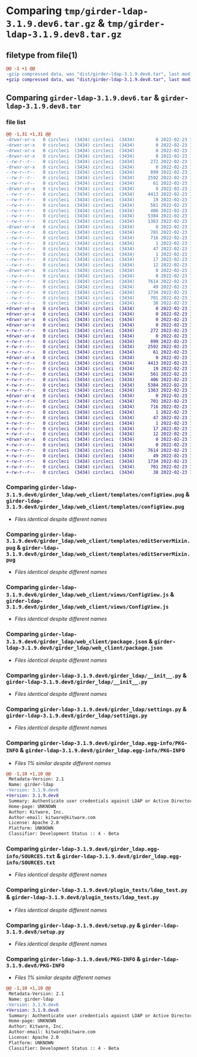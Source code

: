 # Comparing `tmp/girder-ldap-3.1.9.dev6.tar.gz` & `tmp/girder-ldap-3.1.9.dev8.tar.gz`

## filetype from file(1)

```diff
@@ -1 +1 @@
-gzip compressed data, was "dist/girder-ldap-3.1.9.dev6.tar", last modified: Wed Feb 23 16:09:55 2022, max compression
+gzip compressed data, was "dist/girder-ldap-3.1.9.dev8.tar", last modified: Wed Feb 23 17:41:55 2022, max compression
```

## Comparing `girder-ldap-3.1.9.dev6.tar` & `girder-ldap-3.1.9.dev8.tar`

### file list

```diff
@@ -1,31 +1,31 @@
-drwxr-xr-x   0 circleci  (3434) circleci  (3434)        0 2022-02-23 16:09:55.000000 girder-ldap-3.1.9.dev6/
-drwxr-xr-x   0 circleci  (3434) circleci  (3434)        0 2022-02-23 16:09:55.000000 girder-ldap-3.1.9.dev6/girder_ldap/
-drwxr-xr-x   0 circleci  (3434) circleci  (3434)        0 2022-02-23 16:09:55.000000 girder-ldap-3.1.9.dev6/girder_ldap/web_client/
-drwxr-xr-x   0 circleci  (3434) circleci  (3434)        0 2022-02-23 16:09:55.000000 girder-ldap-3.1.9.dev6/girder_ldap/web_client/stylesheets/
--rw-r--r--   0 circleci  (3434) circleci  (3434)      272 2022-02-23 16:09:15.000000 girder-ldap-3.1.9.dev6/girder_ldap/web_client/stylesheets/configView.styl
-drwxr-xr-x   0 circleci  (3434) circleci  (3434)        0 2022-02-23 16:09:55.000000 girder-ldap-3.1.9.dev6/girder_ldap/web_client/templates/
--rw-r--r--   0 circleci  (3434) circleci  (3434)      899 2022-02-23 16:09:15.000000 girder-ldap-3.1.9.dev6/girder_ldap/web_client/templates/configView.pug
--rw-r--r--   0 circleci  (3434) circleci  (3434)     2592 2022-02-23 16:09:15.000000 girder-ldap-3.1.9.dev6/girder_ldap/web_client/templates/editServerMixin.pug
--rw-r--r--   0 circleci  (3434) circleci  (3434)       61 2022-02-23 16:09:15.000000 girder-ldap-3.1.9.dev6/girder_ldap/web_client/templates/newServerTemplate.pug
-drwxr-xr-x   0 circleci  (3434) circleci  (3434)        0 2022-02-23 16:09:55.000000 girder-ldap-3.1.9.dev6/girder_ldap/web_client/views/
--rw-r--r--   0 circleci  (3434) circleci  (3434)     4413 2022-02-23 16:09:15.000000 girder-ldap-3.1.9.dev6/girder_ldap/web_client/views/ConfigView.js
--rw-r--r--   0 circleci  (3434) circleci  (3434)       19 2022-02-23 16:09:15.000000 girder-ldap-3.1.9.dev6/girder_ldap/web_client/main.js
--rw-r--r--   0 circleci  (3434) circleci  (3434)      561 2022-02-23 16:09:15.000000 girder-ldap-3.1.9.dev6/girder_ldap/web_client/package.json
--rw-r--r--   0 circleci  (3434) circleci  (3434)      406 2022-02-23 16:09:15.000000 girder-ldap-3.1.9.dev6/girder_ldap/web_client/routes.js
--rw-r--r--   0 circleci  (3434) circleci  (3434)     5384 2022-02-23 16:09:15.000000 girder-ldap-3.1.9.dev6/girder_ldap/__init__.py
--rw-r--r--   0 circleci  (3434) circleci  (3434)     1363 2022-02-23 16:09:15.000000 girder-ldap-3.1.9.dev6/girder_ldap/settings.py
-drwxr-xr-x   0 circleci  (3434) circleci  (3434)        0 2022-02-23 16:09:55.000000 girder-ldap-3.1.9.dev6/girder_ldap.egg-info/
--rw-r--r--   0 circleci  (3434) circleci  (3434)      701 2022-02-23 16:09:55.000000 girder-ldap-3.1.9.dev6/girder_ldap.egg-info/PKG-INFO
--rw-r--r--   0 circleci  (3434) circleci  (3434)      716 2022-02-23 16:09:55.000000 girder-ldap-3.1.9.dev6/girder_ldap.egg-info/SOURCES.txt
--rw-r--r--   0 circleci  (3434) circleci  (3434)        1 2022-02-23 16:09:55.000000 girder-ldap-3.1.9.dev6/girder_ldap.egg-info/dependency_links.txt
--rw-r--r--   0 circleci  (3434) circleci  (3434)       47 2022-02-23 16:09:55.000000 girder-ldap-3.1.9.dev6/girder_ldap.egg-info/entry_points.txt
--rw-r--r--   0 circleci  (3434) circleci  (3434)        1 2022-02-23 16:09:55.000000 girder-ldap-3.1.9.dev6/girder_ldap.egg-info/not-zip-safe
--rw-r--r--   0 circleci  (3434) circleci  (3434)       17 2022-02-23 16:09:55.000000 girder-ldap-3.1.9.dev6/girder_ldap.egg-info/requires.txt
--rw-r--r--   0 circleci  (3434) circleci  (3434)       12 2022-02-23 16:09:55.000000 girder-ldap-3.1.9.dev6/girder_ldap.egg-info/top_level.txt
-drwxr-xr-x   0 circleci  (3434) circleci  (3434)        0 2022-02-23 16:09:55.000000 girder-ldap-3.1.9.dev6/plugin_tests/
--rw-r--r--   0 circleci  (3434) circleci  (3434)        0 2022-02-23 16:09:15.000000 girder-ldap-3.1.9.dev6/plugin_tests/__init__.py
--rw-r--r--   0 circleci  (3434) circleci  (3434)     7614 2022-02-23 16:09:15.000000 girder-ldap-3.1.9.dev6/plugin_tests/ldap_test.py
--rw-r--r--   0 circleci  (3434) circleci  (3434)       49 2022-02-23 16:09:15.000000 girder-ldap-3.1.9.dev6/plugin.cmake
--rw-r--r--   0 circleci  (3434) circleci  (3434)     1734 2022-02-23 16:09:15.000000 girder-ldap-3.1.9.dev6/setup.py
--rw-r--r--   0 circleci  (3434) circleci  (3434)      701 2022-02-23 16:09:55.000000 girder-ldap-3.1.9.dev6/PKG-INFO
--rw-r--r--   0 circleci  (3434) circleci  (3434)       38 2022-02-23 16:09:55.000000 girder-ldap-3.1.9.dev6/setup.cfg
+drwxr-xr-x   0 circleci  (3434) circleci  (3434)        0 2022-02-23 17:41:55.000000 girder-ldap-3.1.9.dev8/
+drwxr-xr-x   0 circleci  (3434) circleci  (3434)        0 2022-02-23 17:41:55.000000 girder-ldap-3.1.9.dev8/girder_ldap/
+drwxr-xr-x   0 circleci  (3434) circleci  (3434)        0 2022-02-23 17:41:55.000000 girder-ldap-3.1.9.dev8/girder_ldap/web_client/
+drwxr-xr-x   0 circleci  (3434) circleci  (3434)        0 2022-02-23 17:41:55.000000 girder-ldap-3.1.9.dev8/girder_ldap/web_client/stylesheets/
+-rw-r--r--   0 circleci  (3434) circleci  (3434)      272 2022-02-23 17:41:16.000000 girder-ldap-3.1.9.dev8/girder_ldap/web_client/stylesheets/configView.styl
+drwxr-xr-x   0 circleci  (3434) circleci  (3434)        0 2022-02-23 17:41:55.000000 girder-ldap-3.1.9.dev8/girder_ldap/web_client/templates/
+-rw-r--r--   0 circleci  (3434) circleci  (3434)      899 2022-02-23 17:41:16.000000 girder-ldap-3.1.9.dev8/girder_ldap/web_client/templates/configView.pug
+-rw-r--r--   0 circleci  (3434) circleci  (3434)     2592 2022-02-23 17:41:16.000000 girder-ldap-3.1.9.dev8/girder_ldap/web_client/templates/editServerMixin.pug
+-rw-r--r--   0 circleci  (3434) circleci  (3434)       61 2022-02-23 17:41:16.000000 girder-ldap-3.1.9.dev8/girder_ldap/web_client/templates/newServerTemplate.pug
+drwxr-xr-x   0 circleci  (3434) circleci  (3434)        0 2022-02-23 17:41:55.000000 girder-ldap-3.1.9.dev8/girder_ldap/web_client/views/
+-rw-r--r--   0 circleci  (3434) circleci  (3434)     4413 2022-02-23 17:41:16.000000 girder-ldap-3.1.9.dev8/girder_ldap/web_client/views/ConfigView.js
+-rw-r--r--   0 circleci  (3434) circleci  (3434)       19 2022-02-23 17:41:16.000000 girder-ldap-3.1.9.dev8/girder_ldap/web_client/main.js
+-rw-r--r--   0 circleci  (3434) circleci  (3434)      561 2022-02-23 17:41:16.000000 girder-ldap-3.1.9.dev8/girder_ldap/web_client/package.json
+-rw-r--r--   0 circleci  (3434) circleci  (3434)      406 2022-02-23 17:41:16.000000 girder-ldap-3.1.9.dev8/girder_ldap/web_client/routes.js
+-rw-r--r--   0 circleci  (3434) circleci  (3434)     5384 2022-02-23 17:41:16.000000 girder-ldap-3.1.9.dev8/girder_ldap/__init__.py
+-rw-r--r--   0 circleci  (3434) circleci  (3434)     1363 2022-02-23 17:41:16.000000 girder-ldap-3.1.9.dev8/girder_ldap/settings.py
+drwxr-xr-x   0 circleci  (3434) circleci  (3434)        0 2022-02-23 17:41:55.000000 girder-ldap-3.1.9.dev8/girder_ldap.egg-info/
+-rw-r--r--   0 circleci  (3434) circleci  (3434)      701 2022-02-23 17:41:54.000000 girder-ldap-3.1.9.dev8/girder_ldap.egg-info/PKG-INFO
+-rw-r--r--   0 circleci  (3434) circleci  (3434)      716 2022-02-23 17:41:55.000000 girder-ldap-3.1.9.dev8/girder_ldap.egg-info/SOURCES.txt
+-rw-r--r--   0 circleci  (3434) circleci  (3434)        1 2022-02-23 17:41:54.000000 girder-ldap-3.1.9.dev8/girder_ldap.egg-info/dependency_links.txt
+-rw-r--r--   0 circleci  (3434) circleci  (3434)       47 2022-02-23 17:41:54.000000 girder-ldap-3.1.9.dev8/girder_ldap.egg-info/entry_points.txt
+-rw-r--r--   0 circleci  (3434) circleci  (3434)        1 2022-02-23 17:41:54.000000 girder-ldap-3.1.9.dev8/girder_ldap.egg-info/not-zip-safe
+-rw-r--r--   0 circleci  (3434) circleci  (3434)       17 2022-02-23 17:41:54.000000 girder-ldap-3.1.9.dev8/girder_ldap.egg-info/requires.txt
+-rw-r--r--   0 circleci  (3434) circleci  (3434)       12 2022-02-23 17:41:54.000000 girder-ldap-3.1.9.dev8/girder_ldap.egg-info/top_level.txt
+drwxr-xr-x   0 circleci  (3434) circleci  (3434)        0 2022-02-23 17:41:55.000000 girder-ldap-3.1.9.dev8/plugin_tests/
+-rw-r--r--   0 circleci  (3434) circleci  (3434)        0 2022-02-23 17:41:16.000000 girder-ldap-3.1.9.dev8/plugin_tests/__init__.py
+-rw-r--r--   0 circleci  (3434) circleci  (3434)     7614 2022-02-23 17:41:16.000000 girder-ldap-3.1.9.dev8/plugin_tests/ldap_test.py
+-rw-r--r--   0 circleci  (3434) circleci  (3434)       49 2022-02-23 17:41:16.000000 girder-ldap-3.1.9.dev8/plugin.cmake
+-rw-r--r--   0 circleci  (3434) circleci  (3434)     1734 2022-02-23 17:41:16.000000 girder-ldap-3.1.9.dev8/setup.py
+-rw-r--r--   0 circleci  (3434) circleci  (3434)      701 2022-02-23 17:41:55.000000 girder-ldap-3.1.9.dev8/PKG-INFO
+-rw-r--r--   0 circleci  (3434) circleci  (3434)       38 2022-02-23 17:41:55.000000 girder-ldap-3.1.9.dev8/setup.cfg
```

### Comparing `girder-ldap-3.1.9.dev6/girder_ldap/web_client/templates/configView.pug` & `girder-ldap-3.1.9.dev8/girder_ldap/web_client/templates/configView.pug`

 * *Files identical despite different names*

### Comparing `girder-ldap-3.1.9.dev6/girder_ldap/web_client/templates/editServerMixin.pug` & `girder-ldap-3.1.9.dev8/girder_ldap/web_client/templates/editServerMixin.pug`

 * *Files identical despite different names*

### Comparing `girder-ldap-3.1.9.dev6/girder_ldap/web_client/views/ConfigView.js` & `girder-ldap-3.1.9.dev8/girder_ldap/web_client/views/ConfigView.js`

 * *Files identical despite different names*

### Comparing `girder-ldap-3.1.9.dev6/girder_ldap/web_client/package.json` & `girder-ldap-3.1.9.dev8/girder_ldap/web_client/package.json`

 * *Files identical despite different names*

### Comparing `girder-ldap-3.1.9.dev6/girder_ldap/__init__.py` & `girder-ldap-3.1.9.dev8/girder_ldap/__init__.py`

 * *Files identical despite different names*

### Comparing `girder-ldap-3.1.9.dev6/girder_ldap/settings.py` & `girder-ldap-3.1.9.dev8/girder_ldap/settings.py`

 * *Files identical despite different names*

### Comparing `girder-ldap-3.1.9.dev6/girder_ldap.egg-info/PKG-INFO` & `girder-ldap-3.1.9.dev8/girder_ldap.egg-info/PKG-INFO`

 * *Files 1% similar despite different names*

```diff
@@ -1,10 +1,10 @@
 Metadata-Version: 2.1
 Name: girder-ldap
-Version: 3.1.9.dev6
+Version: 3.1.9.dev8
 Summary: Authenticate user credentials against LDAP or Active Directory servers.
 Home-page: UNKNOWN
 Author: Kitware, Inc.
 Author-email: kitware@kitware.com
 License: Apache 2.0
 Platform: UNKNOWN
 Classifier: Development Status :: 4 - Beta
```

### Comparing `girder-ldap-3.1.9.dev6/girder_ldap.egg-info/SOURCES.txt` & `girder-ldap-3.1.9.dev8/girder_ldap.egg-info/SOURCES.txt`

 * *Files identical despite different names*

### Comparing `girder-ldap-3.1.9.dev6/plugin_tests/ldap_test.py` & `girder-ldap-3.1.9.dev8/plugin_tests/ldap_test.py`

 * *Files identical despite different names*

### Comparing `girder-ldap-3.1.9.dev6/setup.py` & `girder-ldap-3.1.9.dev8/setup.py`

 * *Files identical despite different names*

### Comparing `girder-ldap-3.1.9.dev6/PKG-INFO` & `girder-ldap-3.1.9.dev8/PKG-INFO`

 * *Files 1% similar despite different names*

```diff
@@ -1,10 +1,10 @@
 Metadata-Version: 2.1
 Name: girder-ldap
-Version: 3.1.9.dev6
+Version: 3.1.9.dev8
 Summary: Authenticate user credentials against LDAP or Active Directory servers.
 Home-page: UNKNOWN
 Author: Kitware, Inc.
 Author-email: kitware@kitware.com
 License: Apache 2.0
 Platform: UNKNOWN
 Classifier: Development Status :: 4 - Beta
```

